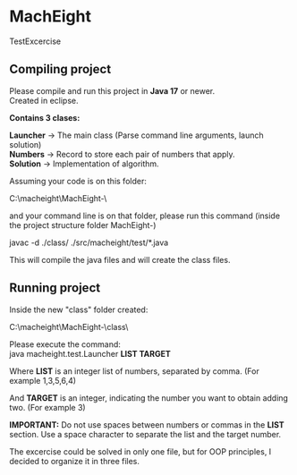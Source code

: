 # MachEight
TestExcercise

## Compiling project

Please compile and run this project in **Java 17** or newer.  
Created in eclipse. 


**Contains 3 clases:**  

**Launcher** -> The main class (Parse command line arguments, launch solution)  
**Numbers**  -> Record to store each pair of numbers that apply.  
**Solution** -> Implementation of algorithm.  



Assuming your code is on this folder:    
  
C:\macheight\MachEight-\  
  
and your command line is on that folder, please run this command (inside the project structure folder MachEight-\)  

javac -d ./class/ ./src/macheight/test/*.java

This will compile the java files and will create the class files.  

## Running project

Inside the new "class" folder created:  

C:\macheight\MachEight-\class\  

Please execute the command:   
java macheight.test.Launcher **LIST TARGET**  

Where **LIST** is an integer list of numbers, separated by comma. (For example 1,3,5,6,4)  

And **TARGET** is an integer, indicating the number you want to obtain adding two.  (For example 3)

**IMPORTANT:** Do not use spaces between numbers or commas in the **LIST** section. Use a space character to separate the list and the target number.  
  
The excercise could be solved in only one file, but for OOP principles, I decided to organize it in three files.
